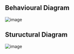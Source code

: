 
## Behavioural Diagram

![image](https://user-images.githubusercontent.com/98875588/153134527-7b03dabc-9bbc-4498-afce-3d7bf2494224.png)

## Stuructural Diagram

![image](https://user-images.githubusercontent.com/98875588/153134570-214d7029-e2af-4ab9-a263-515fc3efb996.png)

